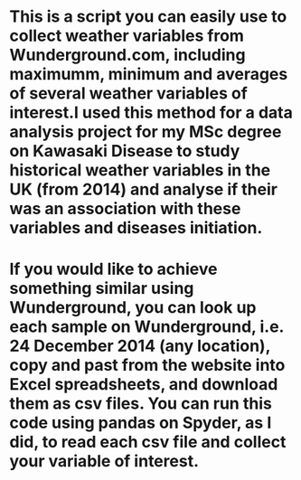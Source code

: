 # This is a script you can easily use to collect weather variables from Wunderground.com, including maximumm, minimum and averages of several weather variables of interest.I used this method for a data analysis project for my MSc degree on Kawasaki Disease to study historical weather variables in the UK (from 2014) and analyse if their was an association with these variables and diseases initiation. 
#
# If you would like to achieve something similar using Wunderground, you can look up each sample on Wunderground, i.e. 24 December 2014 (any location), copy and past from the website into Excel spreadsheets, and download them as csv files. You can run this code using pandas on Spyder, as I did, to read each csv file and collect your variable of interest.
